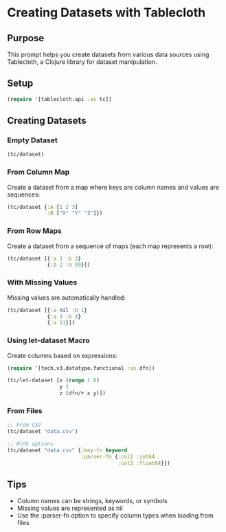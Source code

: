 # Creating Datasets with Tablecloth

## Purpose
This prompt helps you create datasets from various data sources using Tablecloth, a Clojure library for dataset manipulation.

## Setup
```clojure
(require '[tablecloth.api :as tc])
```

## Creating Datasets

### Empty Dataset
```clojure
(tc/dataset)
```

### From Column Map
Create a dataset from a map where keys are column names and values are sequences:
```clojure
(tc/dataset {:A [1 2 3] 
             :B ["X" "Y" "Z"]})
```

### From Row Maps
Create a dataset from a sequence of maps (each map represents a row):
```clojure
(tc/dataset [{:a 1 :b 3} 
             {:b 2 :a 99}])
```

### With Missing Values
Missing values are automatically handled:
```clojure
(tc/dataset [{:a nil :b 1} 
             {:a 3 :b 4} 
             {:a 11}])
```

### Using let-dataset Macro
Create columns based on expressions:
```clojure
(require '[tech.v3.datatype.functional :as dfn])

(tc/let-dataset [x (range 1 6)
                 y 1
                 z (dfn/+ x y)])
```

### From Files
```clojure
;; From CSV
(tc/dataset "data.csv")

;; With options
(tc/dataset "data.csv" {:key-fn keyword 
                        :parser-fn {:col1 :int64
                                    :col2 :float64}})
```

## Tips
- Column names can be strings, keywords, or symbols
- Missing values are represented as nil
- Use the :parser-fn option to specify column types when loading from files